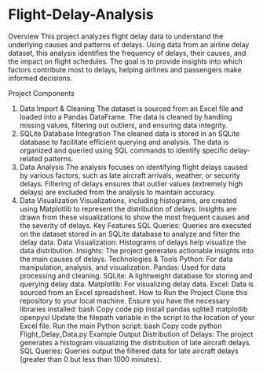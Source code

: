 # Flight-Delay-Analysis

Overview
This project analyzes flight delay data to understand the underlying causes and patterns of delays. Using data from an airline delay dataset, this analysis identifies the frequency of delays, their causes, and the impact on flight schedules. The goal is to provide insights into which factors contribute most to delays, helping airlines and passengers make informed decisions.

Project Components
1. Data Import & Cleaning
The dataset is sourced from an Excel file and loaded into a Pandas DataFrame.
The data is cleaned by handling missing values, filtering out outliers, and ensuring data integrity.
2. SQLite Database Integration
The cleaned data is stored in an SQLite database to facilitate efficient querying and analysis.
The data is organized and queried using SQL commands to identify specific delay-related patterns.
3. Data Analysis
The analysis focuses on identifying flight delays caused by various factors, such as late aircraft arrivals, weather, or security delays.
Filtering of delays ensures that outlier values (extremely high delays) are excluded from the analysis to maintain accuracy.
4. Data Visualization
Visualizations, including histograms, are created using Matplotlib to represent the distribution of delays.
Insights are drawn from these visualizations to show the most frequent causes and the severity of delays.
Key Features
SQL Queries: Queries are executed on the dataset stored in an SQLite database to analyze and filter the delay data.
Data Visualization: Histograms of delays help visualize the data distribution.
Insights: The project generates actionable insights into the main causes of delays.
Technologies & Tools
Python: For data manipulation, analysis, and visualization.
Pandas: Used for data processing and cleaning.
SQLite: A lightweight database for storing and querying delay data.
Matplotlib: For visualizing delay data.
Excel: Data is sourced from an Excel spreadsheet.
How to Run the Project
Clone this repository to your local machine.
Ensure you have the necessary libraries installed:
bash
Copy code
pip install pandas sqlite3 matplotlib openpyxl
Update the filepath variable in the script to the location of your Excel file.
Run the main Python script:
bash
Copy code
python Flight_Delay_Data.py
Example Output
Distribution of Delays: The project generates a histogram visualizing the distribution of late aircraft delays.
SQL Queries: Queries output the filtered data for late aircraft delays (greater than 0 but less than 1000 minutes).
